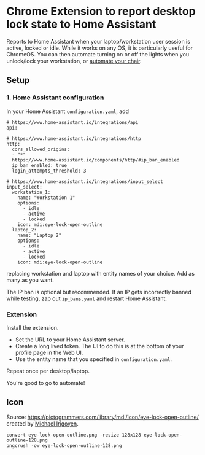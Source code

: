 # Chrome Extension to report desktop lock state to Home Assistant

Reports to Home Assistant when your laptop/workstation user session is active,
locked or idle. While it works on any OS, it is particularly useful for
ChromeOS. You can then automate turning on or off the lights when you
unlock/lock your workstation, or [automate your
chair](https://github.com/maruel/emperor-esp8266).


## Setup

### 1. Home Assistant configuration

In your Home Assistant `configuration.yaml`, add

```
# https://www.home-assistant.io/integrations/api
api:

# https://www.home-assistant.io/integrations/http
http:
  cors_allowed_origins:
  - "*"
  https://www.home-assistant.io/components/http/#ip_ban_enabled
  ip_ban_enabled: true
  login_attempts_threshold: 3

# https://www.home-assistant.io/integrations/input_select
input_select:
  workstation_1:
    name: "Workstation 1"
    options:
      - idle
      - active
      - locked
    icon: mdi:eye-lock-open-outline
  laptop_2:
    name: "Laptop 2"
    options:
      - idle
      - active
      - locked
    icon: mdi:eye-lock-open-outline
```

replacing workstation and laptop with entity names of your choice. Add as many
as you want.

The IP ban is optional but recommended. If an IP gets incorrectly banned while
testing, zap out `ip_bans.yaml` and restart Home Assistant.


### Extension

Install the extension.

- Set the URL to your Home Assistant server.
- Create a long lived token. The UI to do this is at the bottom of your profile
  page in the Web UI.
- Use the entity name that you specified in `configuration.yaml`.

Repeat once per desktop/laptop.

You're good to go to automate!


## Icon

Source: https://pictogrammers.com/library/mdi/icon/eye-lock-open-outline/
created by [Michael Irigoyen](https://pictogrammers.com/contributor/mririgoyen/).

```
convert eye-lock-open-outline.png -resize 128x128 eye-lock-open-outline-128.png
pngcrush -ow eye-lock-open-outline-128.png
```

